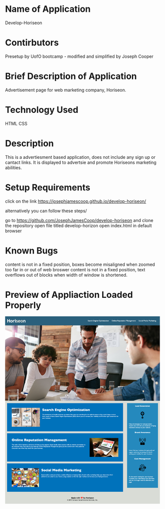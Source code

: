 # Name of Application
Develop-Horiseon

# Contirbutors
Presetup by UofO bootcamp - modified and simplified by Joseph Cooper

# Brief Description of Application
Advertisement page for web marketing company, Horiseon.

# Technology Used
HTML
CSS

# Description
This is a advertiesment based application, does not include any sign up or cantact links. It is displayed to advertsie and promote Horiseons marketing abilities.

# Setup Requirements

click on the link  https://josephjamescoop.github.io/develop-horiseon/

alternatively you can follow these steps/

go to https://github.com/JosephJamesCoop/develop-horiseon and clone the repository
open file titled develop-horizon
open index.html in default browser

# Known Bugs
content is not in a fixed position, boxes become misaligned when zoomed too far in or out of web broswer
content is not in a fixed position, text overflows out of blocks when width of window is shortened.

# Preview of Appliaction Loaded Properly


![alt text](./assets/images/web-page-image.png)
